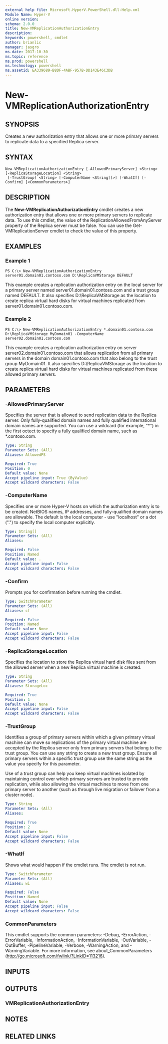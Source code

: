 ```yaml
---
external help file: Microsoft.HyperV.PowerShell.dll-Help.xml
Module Name: Hyper-V
online version: 
schema: 2.0.0
title: New-VMReplicationAuthorizationEntry
description: 
keywords: powershell, cmdlet
author: brianlic
manager: jasgro
ms.date: 2017-10-30
ms.topic: reference
ms.prod: powershell
ms.technology: powershell
ms.assetid: EA339689-B8DF-4ABF-957B-DD143E46C3DB
---
```


# New-VMReplicationAuthorizationEntry

## SYNOPSIS
Creates a new authorization entry that allows one or more primary servers to replicate data to a specified Replica server.

## SYNTAX

```
New-VMReplicationAuthorizationEntry [-AllowedPrimaryServer] <String> [-ReplicaStorageLocation] <String>
 [-TrustGroup] <String> [-ComputerName <String[]>] [-WhatIf] [-Confirm] [<CommonParameters>]
```

## DESCRIPTION
The **New-VMReplicationAuthorizationEntry** cmdlet creates a new authorization entry that allows one or more primary servers to replicate data.
To use this cmdlet, the value of the ReplicationAllowedFromAnyServer property of the Replica server must be false.
You can use the Get-VMReplicationServer cmdlet to check the value of this property.

## EXAMPLES

### Example 1
```
PS C:\> New-VMReplicationAuthorizationEntry server01.domain01.contoso.com D:\ReplicaVMStorage DEFAULT
```

This example creates a replication authorization entry on the local server for a primary server named server01.domain01.contoso.com and a trust group named DEFAULT.
It also specifies D:\ReplicaVMStorage as the location to create replica virtual hard disks for virtual machines replicated from server01.domain01.contoso.com.

### Example 2
```
PS C:\> New-VMReplicationAuthorizationEntry *.domain01.contoso.com D:\ReplicaVMStorage MyDomain01 -ComputerName server02.domain01.contoso.com
```

This example creates a replication authorization entry on server server02.domain01.contoso.com that allows replication from all primary servers in the domain domain01.contoso.com that also belong to the trust group MyDomain01.
It also specifies D:\ReplicaVMStorage as the location to create replica virtual hard disks for virtual machines replicated from these allowed primary servers.

## PARAMETERS

### -AllowedPrimaryServer
Specifies the server that is allowed to send replication data to the Replica server.
Only fully-qualified domain names and fully qualified international domain names are supported.
You can use a wildcard (for example, "*") in the first octect to specify a fully qualified domain name, such as *.contoso.com.

```yaml
Type: String
Parameter Sets: (All)
Aliases: AllowedPS

Required: True
Position: 0
Default value: None
Accept pipeline input: True (ByValue)
Accept wildcard characters: False
```

### -ComputerName
Specifies one or more Hyper-V hosts on which the authorization entry is to be created.
NetBIOS names, IP addresses, and fully-qualified domain names are allowable.
The default is the local computer - use "localhost" or a dot (".") to specify the local computer explicitly.

```yaml
Type: String[]
Parameter Sets: (All)
Aliases: 

Required: False
Position: Named
Default value: .
Accept pipeline input: False
Accept wildcard characters: False
```

### -Confirm
Prompts you for confirmation before running the cmdlet.

```yaml
Type: SwitchParameter
Parameter Sets: (All)
Aliases: cf

Required: False
Position: Named
Default value: None
Accept pipeline input: False
Accept wildcard characters: False
```

### -ReplicaStorageLocation
Specifies the location to store the Replica virtual hard disk files sent from the allowed server when a new Replica virtual machine is created.

```yaml
Type: String
Parameter Sets: (All)
Aliases: StorageLoc

Required: True
Position: 1
Default value: None
Accept pipeline input: False
Accept wildcard characters: False
```

### -TrustGroup
Identifies a group of primary servers within which a given primary virtual machine can move so replications of the primary virtual machine are accepted by the Replica server only from primary servers that belong to the trust group.
You can use any string to create a new trust group.
Ensure all primary servers within a specific trust group use the same string as the value you specify for this parameter.

Use of a trust group can help you keep virtual machines isolated by maintaining control over which primary servers are trusted to provide replication, while also allowing the virtual machines to move from one primary server to another (such as through live migration or failover from a cluster node).

```yaml
Type: String
Parameter Sets: (All)
Aliases: 

Required: True
Position: 2
Default value: None
Accept pipeline input: False
Accept wildcard characters: False
```

### -WhatIf
Shows what would happen if the cmdlet runs. The cmdlet is not run.

```yaml
Type: SwitchParameter
Parameter Sets: (All)
Aliases: wi

Required: False
Position: Named
Default value: None
Accept pipeline input: False
Accept wildcard characters: False
```

### CommonParameters
This cmdlet supports the common parameters: -Debug, -ErrorAction, -ErrorVariable, -InformationAction, -InformationVariable, -OutVariable, -OutBuffer, -PipelineVariable, -Verbose, -WarningAction, and -WarningVariable. For more information, see about_CommonParameters (http://go.microsoft.com/fwlink/?LinkID=113216).

## INPUTS

## OUTPUTS

### VMReplicationAuthorizationEntry

## NOTES

## RELATED LINKS

